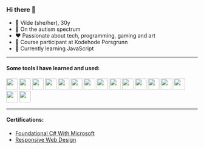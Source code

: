 ### Hi there 👋
* 👩 Vilde (she/her), 30y
* 👀 On the autism spectrum
* ❤️ Passionate about tech, programming, gaming and art
* 🔭 Course participant at Kodehode Porsgrunn
* 🌱 Currently learning JavaScript

---

#### Some tools I have learned and used:

<img src="https://devicon-website.vercel.app/api/html5/original.svg" height="30px" width="30px"/> <img src="https://devicon-website.vercel.app/api/css3/original.svg" height="30px" width="30px"/> <img src="https://devicon-website.vercel.app/api/javascript/original.svg" height="30px" width="30px"/> <img src="https://devicon-website.vercel.app/api/csharp/original.svg" height="30px" width="30px"/> <img src="https://devicon-website.vercel.app/api/vscode/original.svg" height="30px" width="30px"/> <img src="https://devicon-website.vercel.app/api/visualstudio/plain.svg" height="30px" width="30px"/> <img src="https://devicon-website.vercel.app/api/microsoftsqlserver/plain.svg?color=%23FFFFFF" height="30px" width="30px"/> <img src="https://devicon-website.vercel.app/api/github/original.svg?color=%23FFFFFF" height="30px" width="30px"/> <img src="https://devicon-website.vercel.app/api/git/original.svg" height="30px" width="30px"/> <img src="https://cdn.jsdelivr.net/gh/devicons/devicon@latest/icons/powershell/powershell-original.svg" height="30px" width="30px"/> <img src="https://cdn.jsdelivr.net/gh/devicons/devicon@latest/icons/swagger/swagger-original.svg" height="30px" width="30px"/> <img src="https://devicon-website.vercel.app/api/azure/original.svg" height="30px" width="30px"/> <img src="https://devicon-website.vercel.app/api/figma/original.svg" height="30px" width="30px"/> <img src="https://cdn.jsdelivr.net/gh/devicons/devicon@latest/icons/splunk/splunk-original-wordmark.svg" height="30px" width="30px"/> <img src="https://cdn.jsdelivr.net/gh/devicons/devicon@latest/icons/postman/postman-original.svg" height="30px" width="30px"/> <img src="https://cdn.jsdelivr.net/gh/devicons/devicon@latest/icons/markdown/markdown-original.svg" height="30px" width="30px"/>    
                  
---

#### Certifications: 
* [Foundational C# With Microsoft](https://www.freecodecamp.org/certification/vildesvenkesen/foundational-c-sharp-with-microsoft)
* [Responsive Web Design](https://www.freecodecamp.org/certification/vildesvenkesen/responsive-web-design)
